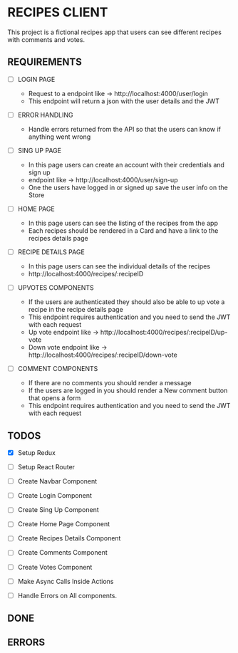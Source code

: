 # RECIPES CLIENT

This project is a fictional recipes app that users can see different recipes 
with comments and votes.

## REQUIREMENTS

- [ ] LOGIN PAGE 
    - Request to a endpoint like -> http://localhost:4000/user/login
    - This endpoint will return a json with the user details and the JWT

- [ ] ERROR HANDLING
    - Handle errors returned from the API so that the users can know if anything
      went wrong

- [ ] SING UP PAGE
    - In this page users can create an account with their credentials and sign up
    - endpoint like -> http://localhost:4000/user/sign-up
    - One the users have logged in or signed up save the user info on the Store

- [ ] HOME PAGE
    - In this page users can see the listing of the recipes from the app
    - Each recipes should be rendered in a Card and have a link to the recipes 
      details page

- [ ] RECIPE DETAILS PAGE
    - In this page users can see the individual details of the recipes
    - http://localhost:4000/recipes/:recipeID 

- [ ] UPVOTES COMPONENTS
    - If the users are authenticated they should also be able to up vote a recipe 
      in the recipe details page
    - This endpoint requires authentication and you need to send the JWT with 
      each request
    - Up vote endpoint like -> http://localhost:4000/recipes/:recipeID/up-vote
    - Down vote endpoint like -> http://localhost:4000/recipes/:recipeID/down-vote

- [ ] COMMENT COMPONENTS
    - If there are no comments you should render a message
    - If the users are logged in you should render a New comment button that 
      opens a form
    - This endpoint requires authentication and you need to send the JWT with 
      each request

## TODOS

- [x] Setup Redux
- [ ] Setup React Router 
- [ ] Create Navbar Component
- [ ] Create Login Component
- [ ] Create Sing Up Component
- [ ] Create Home Page Component
- [ ] Create Recipes Details Component
- [ ] Create Comments Component
- [ ] Create Votes Component
- [ ] Make Async Calls Inside Actions
- [ ] Handle Errors on All components.


## DONE 

## ERRORS


